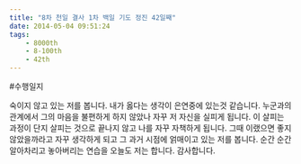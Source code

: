 ```yaml
---
title: "8차 천일 결사 1차 백일 기도 정진 42일째"
date: 2014-05-04 09:51:24
tags:
    - 8000th
    - 8-100th
    - 42th
---
```


#수행일지

숙이지 않고 있는 저를 봅니다. 내가 옳다는 생각이 은연중에 있는것 같습니다. 누군과의 관계에서 그의 마음을 불편하게 하지 않았나 자꾸 저 자신을 실피게 됩니다. 이 살피는 과정이 단지 살피는 것으로 끝나지 않고 나를 자꾸 자책하게 됩니다. 그때 이랬으면 좋지 않았을까라고 자꾸 생각하게 되고 그 과거 시점에 얽매이고 있는 저를 봅니다. 순간 순간 알아차리고 놓아버리는 연습을 오늘도 저는 합니다. 감사합니다.
